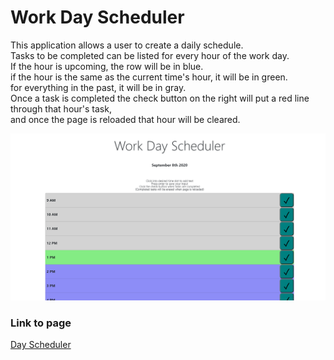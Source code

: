# Work Day Scheduler

This application allows a user to create a daily schedule.<br>
Tasks to be completed can be listed for every hour of the work day.<br>
If the hour is upcoming, the row will be in blue.<br> if the hour is the same as the current time's hour, it will be in green.<br> for everything in the past, it will be in gray.<br>
Once a task is completed the check button on the right will put a red line through that hour's task,<br> and once the page is reloaded that hour will be cleared.

![coding quiz screenshot](images/scheduler.png)

### Link to page

[Day Scheduler](https://tniles320.github.io/day-scheduler/)